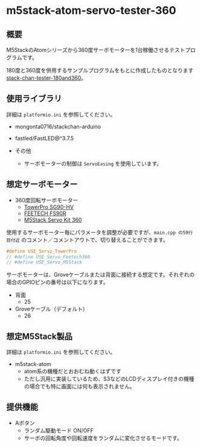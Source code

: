 # m5stack-atom-servo-tester-360

## 概要

M5StackのAtomシリーズから360度サーボモーターを1台稼働させるテストプログラムです。

180度と360度を併用するサンプルプログラムをもとに作成したものとなります[stack-chan-tester-180and360](https://github.com/u-tanick/stack-chan-tester-180and360)。

## 使用ライブラリ

詳細は `platformio.ini` を参照してください。

- mongonta0716/stackchan-arduino
- fastled/FastLED@^3.7.5

- その他
  - サーボモーターの制御は `ServoEasing` を使用しています。

## 想定サーボモーター

- 360度回転サーボモーター
  - [TowerPro SG90-HV](https://akizukidenshi.com/catalog/g/g114382/)
  - [FEETECH FS90R](https://akizukidenshi.com/catalog/g/g113206/)
  - [M5Stack Servo Kit 360](https://www.switch-science.com/products/6479)

使用するサーボモーター毎にパラメータを調整が必要ですが、`main.cpp の59行目付近` のコメント／コメントアウトで、切り替えることができます。

``` cpp
#define USE_Servo_TowerPro
// #define USE_Servo_Feetech360
// #define USE_Servo_M5Stack
```

サーボモーターは、Groveケーブルまたは背面に接続する想定です。それぞれの場合のGPIOピンの番号は以下になります。

- 背面
  - 25
- Groveケーブル（デフォルト）
  - 26

## 想定M5Stack製品

詳細は `platformio.ini` を参照してください。

- m5stack-atom
  - atom系の機種だとおおむね動くはずです
  - ただし汎用に実装しているため、S3などのLCDディスプレイ付きの機種の場合でも特に画面には何も表示されません。

## 提供機能

- Aボタン
  - ランダム駆動モード ON/OFF
  - サーボの回転角度や回転速度をランダムに変化させるモードです。
